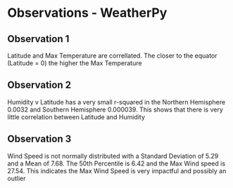 # Observations - WeatherPy

## Observation 1
Latitude and Max Temperature are correllated. The closer to the equator (Latitude = 0) the higher
the Max Temperature

## Observation 2
Humidity v Latitude has a very small r-squared in the Northern Hemisphere 0.0032 and Southern
Hemisphere 0.000039. This shows that there is very little correlation between Latitude and Humidity

## Observation 3
Wind Speed is not normally distributed with a Standard Deviation of 5.29 and a Mean of 7.68. The
50th Percentile is 6.42 and the Max Wind speed is 27.54. This indicates the Max Wind Speed is
very impactful and possibly an outlier
